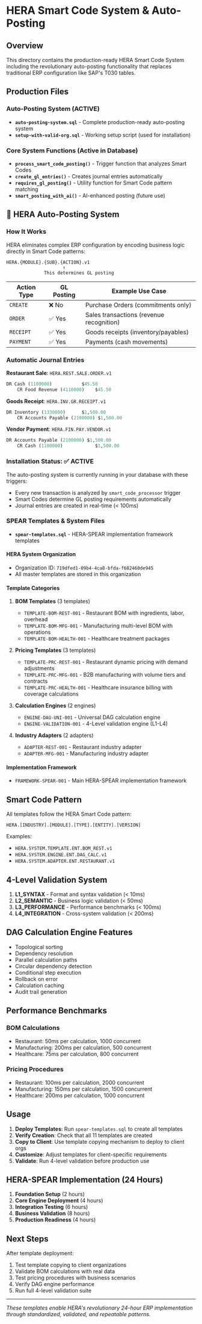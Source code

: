 # HERA Smart Code System & Auto-Posting

## Overview

This directory contains the production-ready HERA Smart Code System including the revolutionary auto-posting functionality that replaces traditional ERP configuration like SAP's T030 tables.

## Production Files

### Auto-Posting System (ACTIVE)
- **`auto-posting-system.sql`** - Complete production-ready auto-posting system
- **`setup-with-valid-org.sql`** - Working setup script (used for installation)

### Core System Functions (Active in Database)
- **`process_smart_code_posting()`** - Trigger function that analyzes Smart Codes
- **`create_gl_entries()`** - Creates journal entries automatically  
- **`requires_gl_posting()`** - Utility function for Smart Code pattern matching
- **`smart_posting_with_ai()`** - AI-enhanced posting (future use)

## 🚀 HERA Auto-Posting System

### How It Works
HERA eliminates complex ERP configuration by encoding business logic directly in Smart Code patterns:

```
HERA.{MODULE}.{SUB}.{ACTION}.v1
                     ↑
              This determines GL posting
```

| Action Type | GL Posting | Example Use Case |
|-------------|------------|------------------|
| `CREATE` | ❌ No | Purchase Orders (commitments only) |
| `ORDER` | ✅ Yes | Sales transactions (revenue recognition) |
| `RECEIPT` | ✅ Yes | Goods receipts (inventory/payables) |
| `PAYMENT` | ✅ Yes | Payments (cash movements) |

### Automatic Journal Entries

**Restaurant Sale**: `HERA.REST.SALE.ORDER.v1`
```sql
DR Cash (1100000)           $45.50
    CR Food Revenue (4110000)    $45.50
```

**Goods Receipt**: `HERA.INV.GR.RECEIPT.v1`
```sql
DR Inventory (1330000)      $1,500.00
    CR Accounts Payable (2100000) $1,500.00
```

**Vendor Payment**: `HERA.FIN.PAY.VENDOR.v1`
```sql
DR Accounts Payable (2100000) $1,500.00
    CR Cash (1100000)            $1,500.00
```

### Installation Status: ✅ ACTIVE
The auto-posting system is currently running in your database with these triggers:
- Every new transaction is analyzed by `smart_code_processor` trigger
- Smart Codes determine GL posting requirements automatically
- Journal entries are created in real-time (< 100ms)

### SPEAR Templates & System Files
- **`spear-templates.sql`** - HERA-SPEAR implementation framework templates

#### HERA System Organization
- Organization ID: `719dfed1-09b4-4ca8-bfda-f682460de945`
- All master templates are stored in this organization

#### Template Categories

1. **BOM Templates** (3 templates)
   - `TEMPLATE-BOM-REST-001` - Restaurant BOM with ingredients, labor, overhead
   - `TEMPLATE-BOM-MFG-001` - Manufacturing multi-level BOM with operations
   - `TEMPLATE-BOM-HEALTH-001` - Healthcare treatment packages

2. **Pricing Templates** (3 templates)
   - `TEMPLATE-PRC-REST-001` - Restaurant dynamic pricing with demand adjustments
   - `TEMPLATE-PRC-MFG-001` - B2B manufacturing with volume tiers and contracts
   - `TEMPLATE-PRC-HEALTH-001` - Healthcare insurance billing with coverage calculations

3. **Calculation Engines** (2 engines)
   - `ENGINE-DAG-UNI-001` - Universal DAG calculation engine
   - `ENGINE-VALIDATION-001` - 4-Level validation engine (L1-L4)

4. **Industry Adapters** (2 adapters)
   - `ADAPTER-REST-001` - Restaurant industry adapter
   - `ADAPTER-MFG-001` - Manufacturing industry adapter

#### Implementation Framework
- `FRAMEWORK-SPEAR-001` - Main HERA-SPEAR implementation framework

## Smart Code Pattern

All templates follow the HERA Smart Code pattern:
```
HERA.[INDUSTRY].[MODULE].[TYPE].[ENTITY].[VERSION]
```

Examples:
- `HERA.SYSTEM.TEMPLATE.ENT.BOM_REST.v1`
- `HERA.SYSTEM.ENGINE.ENT.DAG_CALC.v1`
- `HERA.SYSTEM.ADAPTER.ENT.RESTAURANT.v1`

## 4-Level Validation System

1. **L1_SYNTAX** - Format and syntax validation (< 10ms)
2. **L2_SEMANTIC** - Business logic validation (< 50ms)
3. **L3_PERFORMANCE** - Performance benchmarks (< 100ms)
4. **L4_INTEGRATION** - Cross-system validation (< 200ms)

## DAG Calculation Engine Features

- Topological sorting
- Dependency resolution
- Parallel calculation paths
- Circular dependency detection
- Conditional step execution
- Rollback on error
- Calculation caching
- Audit trail generation

## Performance Benchmarks

### BOM Calculations
- Restaurant: 50ms per calculation, 1000 concurrent
- Manufacturing: 200ms per calculation, 500 concurrent
- Healthcare: 75ms per calculation, 800 concurrent

### Pricing Procedures
- Restaurant: 100ms per calculation, 2000 concurrent
- Manufacturing: 150ms per calculation, 1500 concurrent
- Healthcare: 200ms per calculation, 1000 concurrent

## Usage

1. **Deploy Templates**: Run `spear-templates.sql` to create all templates
2. **Verify Creation**: Check that all 11 templates are created
3. **Copy to Client**: Use template copying mechanism to deploy to client orgs
4. **Customize**: Adjust templates for client-specific requirements
5. **Validate**: Run 4-level validation before production use

## HERA-SPEAR Implementation (24 Hours)

1. **Foundation Setup** (2 hours)
2. **Core Engine Deployment** (4 hours)
3. **Integration Testing** (6 hours)
4. **Business Validation** (8 hours)
5. **Production Readiness** (4 hours)

## Next Steps

After template deployment:
1. Test template copying to client organizations
2. Validate BOM calculations with real data
3. Test pricing procedures with business scenarios
4. Verify DAG engine performance
5. Run full 4-level validation suite

---

*These templates enable HERA's revolutionary 24-hour ERP implementation through standardized, validated, and repeatable patterns.*